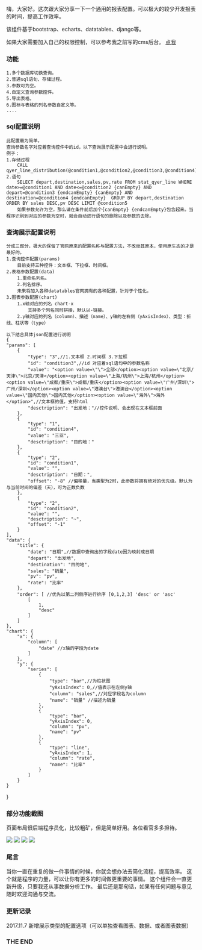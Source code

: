 嗨，大家好。这次跟大家分享一下一个通用的报表配置。可以极大的较少开发报表的时间，提高工作效率。

该组件基于bootstrap、echarts、datatables、django等。

如果大家需要加入自己的权限控制，可以参考我之前写的cms后台。
[点我](https://github.com/linzhiming0826/cms)

### 功能

    1.多个数据库切换查询。
    2.普通sql语句、存储过程。
    3.参数可为空。
    4.自定义查询参数控件。
    5.导出表格。
    6.图标与表格的列名参数自定义等。
    ....

### sql配置说明

    此配置最为简单。
    查询参数名字对应着查询控件中的id，以下查询展示配置中会进行说明。
    例子：
    1.存储过程
        CALL qyer_line_distribution(@condition1,@condition2,@condition3,@condition4)
    2.语句
        SELECT depart,destination,sales,pv,rate FROM stat_qyer_line WHERE date>=@condition1 AND date<=@condition2 {canEmpty} AND depart=@condition3 {endcanEmpty} {canEmpty} AND destination=@condition4 {endcanEmpty}  GROUP BY depart,destination ORDER BY sales DESC,pv DESC LIMIT @condition5
        如果参数允许为空，那么请在条件前后加个{canEmpty} {endcanEmpty}包含起来。当程序识别到对应的参数为空时，就会自动进行语句的删除以及参数的去除。


### 查询展示配置说明

    分成三部分，极大的保留了官网原来的配置名称与配置方法，不改动其原本，使用原生态的才是最好的。
    1.查询控件配置(params)
        目前支持三种控件：文本框、下拉框、时间框。
    2.表格参数配置(data)
        1.重命名列名。
        2.列名排序。
        未来将加入各种datatables官网拥有的各种配置，针对于个性化。
    3.图表参数配置(chart)
        1.x轴对应的列名 chart-x
            支持多个列名同时拼接，默认以-链接。
        2.y轴对应的列名（column）、描述（name）、y轴的左右侧（yAxisIndex）、类型：折线、柱状等（type）

    以下结合具体json配置进行说明
    {
    "params": [
        {
            "type": "3",//1.文本框 2.时间框 3.下拉框
            "id": "condition3",//id 对应着sql语句中的参数名称
            "value": "<option value=\"\">全部</option><option value=\"北京/天津\">北京/天津</option><option value=\"上海/杭州\">上海/杭州</option><option value=\"成都/重庆\">成都/重庆</option><option value=\"广州/深圳\">广州/深圳</option><option value=\"港澳台\">港澳台</option><option value=\"国内其他\">国内其他</option><option value=\"海外\">海外</option>",//文本框的值，支持html
            "desctription": "出发地："//控件说明、会出现在文本框前面
        },
        {
            "type": "1",
            "id": "condition4",
            "value": "三亚",
            "desctription": "目的地："
        },
        {
            "type": "2",
            "id": "condition1",
            "value": "",
            "desctription": "日期：",
            "offset": "-8" //偏移量，当类型为2时，此参数将拥有绝对的优先级。默认为与当前时间的偏差（天），可为正数负数
        },
        {
            "type": "2",
            "id": "condition2",
            "value": "",
            "desctription": "~",
            "offset": "-1"
        }
    ],
    "data": {
        "title": {
            "date": "日期",//数据中查询出的字段date因为映射成日期
            "depart": "出发地",
            "destination": "目的地",
            "sales": "销量",
            "pv": "pv",
            "rate": "比率"
        },
        "order": [ //优先以第二列倒序进行排序 [0,1,2,3] 'desc' or 'asc'
            [
                1,
                "desc"
            ]
        ]
    },
    "chart": {
        "x": {
            "column": [
                "date" //x轴的字段为date
            ]
        },
        "y": {
            "series": [
                {
                    "type": "bar",//为柱状图
                    "yAxisIndex": 0,//值表示在左侧y轴
                    "column": "sales",//对应字段名为column
                    "name": "销量" //描述为销量
                },
                {
                    "type": "bar",
                    "yAxisIndex": 0,
                    "column": "pv",
                    "name": "pv"
                },
                {
                    "type": "line",
                    "yAxisIndex": 1,
                    "column": "rate",
                    "name": "比率"
                }
            ]
        }
    }
}

### 部分功能截图

页面布局很后端程序员化，比较粗矿，但是简单好用。各位看官多多担待。

![](/img/0.png)
![](/img/1.png)
![](/img/2.png)
![](/img/3.png)

### 尾言

当你一直在重复的做一件事情的时候，你就会想办法去简化流程，提高效率。
这个就是程序的力量，可以让你有更多的时间做更重要的事情。
这个组件会一直更新升级，只要我还从事数据分析工作。
最后还是那句话，如果有任何问题与意见随时欢迎沟通与交流。


### 更新记录

2017.11.7 新增展示类型的配置选项（可以单独查看图表、数据、或者图表数据）

### THE END